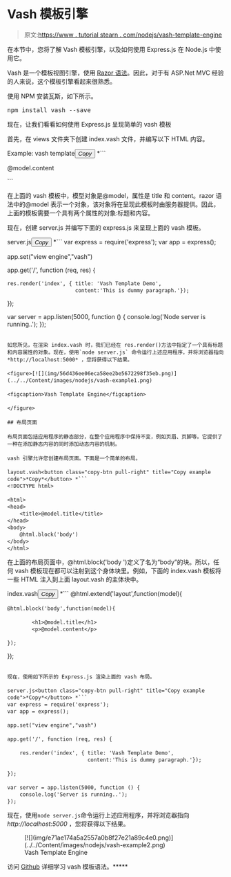 # Vash 模板引擎

> 原文:[https://www . tutorial stearn . com/nodejs/vash-template-engine](https://www.tutorialsteacher.com/nodejs/vash-template-engine)

在本节中，您将了解 Vash 模板引擎，以及如何使用 Express.js 在 Node.js 中使用它。

Vash 是一个模板视图引擎，使用 [Razor 语法](https://www.asp.net/web-pages/overview/getting-started/introducing-razor-syntax-(c))。因此，对于有 ASP.Net MVC 经验的人来说，这个模板引擎看起来很熟悉。

使用 NPM 安装瓦斯，如下所示。

<samp>npm install vash --save</samp>

现在，让我们看看如何使用 Express.js 呈现简单的 vash 模板

首先，在 views 文件夹下创建 index.vash 文件，并编写以下 HTML 内容。

Example: vash template<button class="copy-btn pull-right" title="Copy example code">*Copy*</button> *```
<!DOCTYPE html>

<html>
<head>
    <title>@model.title</title>
</head>
<body>
    <p>@model.content</p>
</body>
</html>
```

在上面的 vash 模板中，模型对象是@model，属性是 title 和 content。razor 语法中的@model 表示一个对象，该对象将在呈现此模板时由服务器提供。因此，上面的模板需要一个具有两个属性的对象:标题和内容。

现在，创建 server.js 并编写下面的 express.js 来呈现上面的 vash 模板。

server.js<button class="copy-btn pull-right" title="Copy example code">*Copy*</button> *```
var express = require('express');
var app = express();

app.set("view engine","vash")

app.get('/', function (req, res) {

    res.render('index', { title: 'Vash Template Demo', 
                          content:'This is dummy paragraph.'});

});

var server = app.listen(5000, function () {
    console.log('Node server is running..');
});
```

如您所见，在渲染 index.vash 时，我们已经在 res.render()方法中指定了一个具有标题和内容属性的对象。现在，使用`node server.js` 命令运行上述应用程序，并将浏览器指向 *http://localhost:5000* ，您将获得以下结果。

<figure>[![](img/56d436ee06eca58ee2be5672298f35eb.png)](../../Content/images/nodejs/vash-example1.png)

<figcaption>Vash Template Engine</figcaption>

</figure>

## 布局页面

布局页面包括应用程序的静态部分，在整个应用程序中保持不变，例如页眉、页脚等。它提供了一种在添加静态内容的同时添加动态内容的机制。

vash 引擎允许您创建布局页面。下面是一个简单的布局。

layout.vash<button class="copy-btn pull-right" title="Copy example code">*Copy*</button> *```
<!DOCTYPE html>

<html>
<head>
    <title>@model.title</title>
</head>
<body>
    @html.block('body')
</body>
</html> 
```

在上面的布局页面中，@html.block('body ')定义了名为“body”的块。所以，任何 vash 模板现在都可以注射到这个身体块里。例如，下面的 index.vash 模板将一些 HTML 注入到上面 layout.vash 的主体块中。

index.vash<button class="copy-btn pull-right" title="Copy example code">*Copy*</button> *```
@html.extend('layout',function(model){

	@html.block('body',function(model){

            <h1>@model.title</h1>
            <p>@model.content</p>

    });

}); 
```

现在，使用如下所示的 Express.js 渲染上面的 vash 布局。

server.js<button class="copy-btn pull-right" title="Copy example code">*Copy*</button> *```
var express = require('express');
var app = express();

app.set("view engine","vash")

app.get('/', function (req, res) {

    res.render('index', { title: 'Vash Template Demo', 
                          content:'This is dummy paragraph.'});

});

var server = app.listen(5000, function () {
    console.log('Server is running..');
}); 
```

现在，使用`node server.js`命令运行上述应用程序，并将浏览器指向 *http://localhost:5000* ，您将获得以下结果。

<figure>[![](img/e71ae174a5a2557a0b8f27e21a89c4e0.png)](../../Content/images/nodejs/vash-example2.png)

<figcaption>Vash Template Engine</figcaption>

</figure>

访问 [Github](https://github.com/kirbysayshi/vash) 详细学习 vash 模板语法。*****
